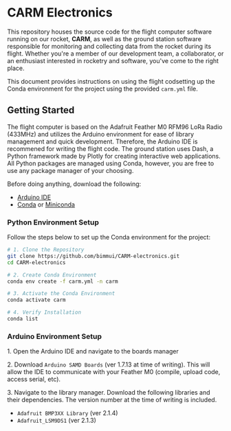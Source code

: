 # CARM Electronics

This repository houses the source code for the flight computer software running on our rocket, **CARM**, as well as the ground station software responsible for monitoring and collecting data from the rocket during its flight. Whether you're a member of our development team, a collaborator, or an enthusiast interested in rocketry and software, you've come to the right place.

This document provides instructions on using the flight codsetting up the Conda environment for the project using the provided ```carm.yml``` file.


## Getting Started
The flight computer is based on the Adafruit Feather M0 RFM96 LoRa Radio (433MHz) and utilizes the Arduino environment for ease of library management and quick development. Therefore, the Arduino IDE is recommened for writing the flight code. The ground station uses Dash, a Python framework made by Plotly for creating interactive web applications. All Python packages are managed using Conda, however, you are free to use any package manager of your choosing.


Before doing anything, download the following:
- [Arduino IDE](https://www.arduino.cc/en/software)
- [Conda](https://docs.conda.io/en/latest/) or [Miniconda](https://docs.conda.io/projects/miniconda/en/latest/)

### Python Environment Setup

Follow the steps below to set up the Conda environment for the project:

```bash
# 1. Clone the Repository
git clone https://github.com/bimmui/CARM-electronics.git
cd CARM-electronics

# 2. Create Conda Environment
conda env create -f carm.yml -n carm

# 3. Activate the Conda Environment
conda activate carm

# 4. Verify Installation
conda list
```

### Arduino Environment Setup

1\. Open the Arduino IDE and navigate to the boards manager

2\. Download `Arduino SAMD Boards` (ver 1.7.13 at time of writing). This will allow the IDE to communicate with your Feather M0 (compile, upload code, access serial, etc).

3\. Navigate to the library manager. Download the following libraries and their dependencies. The version number at the time of writing is included.
- `Adafruit BMP3XX Library` (ver 2.1.4)
- `Adafruit_LSM9DS1` (ver 2.1.3)